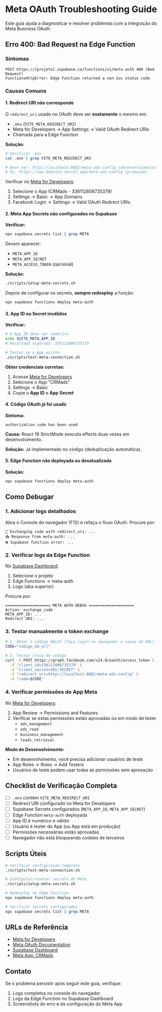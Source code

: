 # Meta OAuth Troubleshooting Guide

Este guia ajuda a diagnosticar e resolver problemas com a integração do Meta Business OAuth.

## Erro 400: Bad Request na Edge Function

### Sintomas
```
POST https://[projeto].supabase.co/functions/v1/meta-auth 400 (Bad Request)
FunctionsHttpError: Edge Function returned a non-2xx status code
```

### Causas Comuns

#### 1. Redirect URI não corresponde
O `redirect_uri` usado no OAuth deve ser **exatamente** o mesmo em:
- `.env` (`VITE_META_REDIRECT_URI`)
- Meta for Developers → App Settings → Valid OAuth Redirect URIs
- Chamada para a Edge Function

**Solução:**
```bash
# Verificar .env
cat .env | grep VITE_META_REDIRECT_URI

# Deve ser: http://localhost:8082/meta-ads-config (desenvolvimento)
# Ou: https://seu-dominio.vercel.app/meta-ads-config (produção)
```

Verificar no [Meta for Developers](https://developers.facebook.com/apps/):
1. Selecione o App (CRMads - 336112808735379)
2. Settings → Basic → App Domains
3. Facebook Login → Settings → Valid OAuth Redirect URIs

#### 2. Meta App Secrets não configurados no Supabase

**Verificar:**
```bash
npx supabase secrets list | grep META
```

Devem aparecer:
- `META_APP_ID`
- `META_APP_SECRET`
- `META_ACCESS_TOKEN` (opcional)

**Solução:**
```bash
./scripts/setup-meta-secrets.sh
```

Depois de configurar os secrets, **sempre redesploy** a função:
```bash
npx supabase functions deploy meta-auth
```

#### 3. App ID ou Secret inválidos

**Verificar:**
```bash
# O App ID deve ser numérico
echo $VITE_META_APP_ID
# Resultado esperado: 336112808735379

# Testar se o App existe
./scripts/test-meta-connection.sh
```

**Obter credenciais corretas:**
1. Acesse [Meta for Developers](https://developers.facebook.com/apps/)
2. Selecione o App "CRMads"
3. Settings → Basic
4. Copie o **App ID** e **App Secret**

#### 4. Código OAuth já foi usado

**Sintoma:**
```
authorization code has been used
```

**Causa:** React 18 StrictMode executa effects duas vezes em desenvolvimento.

**Solução:** Já implementado no código (deduplicação automática).

#### 5. Edge Function não deployada ou desatualizada

**Solução:**
```bash
npx supabase functions deploy meta-auth
```

## Como Debugar

### 1. Adicionar logs detalhados

Abra o Console do navegador (F12) e refaça o fluxo OAuth. Procure por:
```
🔄 Exchanging code with redirect_uri: ...
📥 Response from meta-auth: ...
❌ Supabase function error: ...
```

### 2. Verificar logs da Edge Function

No [Supabase Dashboard](https://supabase.com/dashboard):
1. Selecione o projeto
2. Edge Functions → meta-auth
3. Logs (aba superior)

Procure por:
```
==================== META AUTH DEBUG ====================
Action: exchange_code
META_APP_ID: ...
Redirect URI: ...
```

### 3. Testar manualmente o token exchange

```bash
# 1. Obter o código OAuth (faça login no navegador e copie da URL)
CODE="código_da_url"

# 2. Testar troca do código
curl -X POST https://graph.facebook.com/v24.0/oauth/access_token \
  -d "client_id=336112808735379" \
  -d "client_secret=SEU_SECRET" \
  -d "redirect_uri=http://localhost:8082/meta-ads-config" \
  -d "code=$CODE"
```

### 4. Verificar permissões do App Meta

No [Meta for Developers](https://developers.facebook.com/apps/):
1. App Review → Permissions and Features
2. Verificar se estas permissões estão aprovadas ou em modo de teste:
   - `ads_management`
   - `ads_read`
   - `business_management`
   - `leads_retrieval`

**Modo de Desenvolvimento:**
- Em desenvolvimento, você precisa adicionar usuários de teste
- App Roles → Roles → Add Testers
- Usuários de teste podem usar todas as permissões sem aprovação

## Checklist de Verificação Completa

- [ ] `.env` contém `VITE_META_REDIRECT_URI`
- [ ] Redirect URI configurado no Meta for Developers
- [ ] Supabase Secrets configurados (`META_APP_ID`, `META_APP_SECRET`)
- [ ] Edge Function `meta-auth` deployada
- [ ] App ID é numérico e válido
- [ ] Usuário é tester do App (ou App está em produção)
- [ ] Permissões necessárias estão aprovadas
- [ ] Navegador não está bloqueando cookies de terceiros

## Scripts Úteis

```bash
# Verificar configuração completa
./scripts/test-meta-connection.sh

# Configurar/resetar secrets do Meta
./scripts/setup-meta-secrets.sh

# Redesploy da Edge Function
npx supabase functions deploy meta-auth

# Verificar secrets configurados
npx supabase secrets list | grep META
```

## URLs de Referência

- [Meta for Developers](https://developers.facebook.com/apps/336112808735379)
- [Meta OAuth Documentation](https://developers.facebook.com/docs/facebook-login/guides/advanced/manual-flow)
- [Supabase Dashboard](https://supabase.com/dashboard/project/fjoaliipjfcnokermkhy)
- [Meta App: CRMads](https://developers.facebook.com/apps/336112808735379/dashboard/)

## Contato

Se o problema persistir após seguir este guia, verifique:
1. Logs completos no console do navegador
2. Logs da Edge Function no Supabase Dashboard
3. Screenshots do erro e da configuração do Meta App
